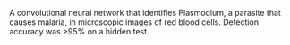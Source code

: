 A convolutional neural network that identifies Plasmodium, a parasite that causes malaria, in microscopic images of red blood cells. Detection accuracy was >95% on a hidden test.
